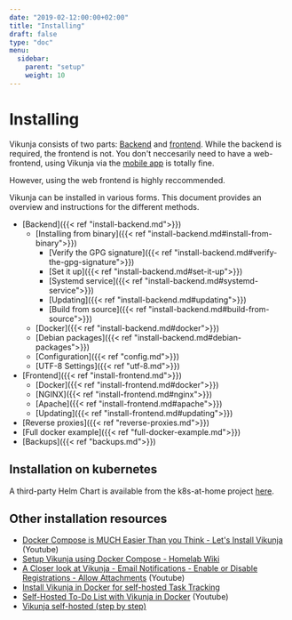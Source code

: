 ```yaml
---
date: "2019-02-12:00:00+02:00"
title: "Installing"
draft: false
type: "doc"
menu:
  sidebar:
    parent: "setup"
    weight: 10
---
```


# Installing

Vikunja consists of two parts: [Backend](https://code.vikunja.io/api) and [frontend](https://code.vikunja.io/frontend).
While the backend is required, the frontend is not.
You don't neccesarily need to have a web-frontend, using Vikunja via the [mobile app](https://code.vikunja.io/app) is totally fine.

However, using the web frontend is highly reccommended.

Vikunja can be installed in various forms. 
This document provides an overview and instructions for the different methods.

* [Backend]({{< ref "install-backend.md">}})
  * [Installing from binary]({{< ref "install-backend.md#install-from-binary">}})
    * [Verify the GPG signature]({{< ref "install-backend.md#verify-the-gpg-signature">}})
    * [Set it up]({{< ref "install-backend.md#set-it-up">}})
    * [Systemd service]({{< ref "install-backend.md#systemd-service">}})
    * [Updating]({{< ref "install-backend.md#updating">}})
    * [Build from source]({{< ref "install-backend.md#build-from-source">}})
  * [Docker]({{< ref "install-backend.md#docker">}})
  * [Debian packages]({{< ref "install-backend.md#debian-packages">}})
  * [Configuration]({{< ref "config.md">}})
  * [UTF-8 Settings]({{< ref "utf-8.md">}})
* [Frontend]({{< ref "install-frontend.md">}})
  * [Docker]({{< ref "install-frontend.md#docker">}})
  * [NGINX]({{< ref "install-frontend.md#nginx">}})
  * [Apache]({{< ref "install-frontend.md#apache">}})
  * [Updating]({{< ref "install-frontend.md#updating">}})
* [Reverse proxies]({{< ref "reverse-proxies.md">}})
* [Full docker example]({{< ref "full-docker-example.md">}})
* [Backups]({{< ref "backups.md">}})

## Installation on kubernetes

A third-party Helm Chart is available from the k8s-at-home project [here](https://github.com/k8s-at-home/charts/tree/master/charts/stable/vikunja).

## Other installation resources

* [Docker Compose is MUCH Easier Than you Think - Let's Install Vikunja](https://www.youtube.com/watch?v=fGlz2PkXjuo) (Youtube)
* [Setup Vikunja using Docker Compose - Homelab Wiki](https://thehomelab.wiki/books/docker/page/setup-vikunja-using-docker-compose)
* [A Closer look at Vikunja - Email Notifications - Enable or Disable Registrations - Allow Attachments](https://www.youtube.com/watch?v=47wj9pRT6Gw) (Youtube)
* [Install Vikunja in Docker for self-hosted Task Tracking](https://smarthomepursuits.com/install-vikunja-in-docker-for-self-hosted-task-tracking/)
* [Self-Hosted To-Do List with Vikunja in Docker](https://www.youtube.com/watch?v=DqyqDWpEvKI) (Youtube)
* [Vikunja self-hosted (step by step)](https://nguyenminhhung.com/vikunja-self-hosted-step-by-step/)
